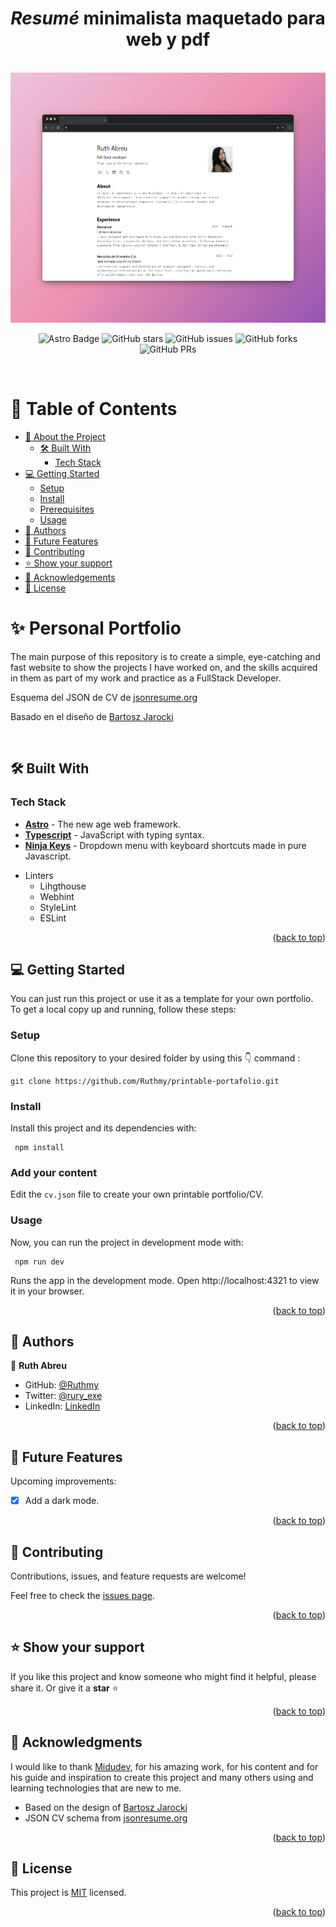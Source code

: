 <a name="readme-top"></a>

<div align="center">
  <h1><b><em>Resumé</em> minimalista maquetado para web y pdf</b></h1>
</div>

<br>
<div align="center">
<img height="400" src="screenshot.png"></img>

<br>

![Astro Badge](https://img.shields.io/badge/Astro-BC52EE?logo=astro&logoColor=fff&style=flat)
![GitHub stars](https://img.shields.io/github/stars/Ruthmy/printable-portafolio)
![GitHub issues](https://img.shields.io/github/issues/Ruthmy/printable-portafolio)
![GitHub forks](https://img.shields.io/github/forks/Ruthmy/printable-portafolio)
![GitHub PRs](https://img.shields.io/github/issues-pr/Ruthmy/printable-portafolio)

</div>
<br>
<!-- TABLE OF CONTENTS -->

# 📗 Table of Contents

- [📖 About the Project](#about-project)
  - [🛠 Built With](#built-with)
    - [Tech Stack](#tech-stack)
    <!-- - [🚀 Live Demo](#live-demo) -->
- [💻 Getting Started](#getting-started)
  - [Setup](#setup)
  - [Install](#install)
  - [Prerequisites](#addyourcontent)
  - [Usage](#usage)
- [👥 Authors](#authors)
- [🔭 Future Features](#future-features)
- [🤝 Contributing](#contributing)
- [⭐️ Show your support](#support)
- [🙏 Acknowledgements](#acknowledgements)
- [📝 License](#license)

<!-- PROJECT DESCRIPTION -->

# ✨ Personal Portfolio <a name="about-project"></a>


The main purpose of this repository is to create a simple, eye-catching and fast website to show the projects I have worked on, and the skills acquired in them as part of my work and practice as a FullStack Developer.

<p>
Esquema del JSON de CV de <a href="https://jsonresume.org/schema/">jsonresume.org</a>
</p>

<p>
Basado en el diseño de <a href="https://github.com/BartoszJarocki/cv">Bartosz Jarocki</a>
</p>

<br>

## 🛠 Built With <a name="built-with"></a>

### Tech Stack <a name="tech-stack"></a>

- [**Astro**](https://astro.build/) - The new age web framework.
- [**Typescript**](https://www.typescriptlang.org/) - JavaScript with typing syntax.
- [**Ninja Keys**](https://github.com/ssleptsov/ninja-keys) - Dropdown menu with keyboard shortcuts made in pure Javascript.
<ul>
  <li>Linters
    <ul>
      <li>Lihgthouse</li>
      <li>Webhint</li>
      <li>StyleLint</li>
      <li>ESLint</li>
    </ul>
  </li>
</ul>


<p align="right">(<a href="#readme-top">back to top</a>)</p>

<!-- 
## 🚀 Live Demo <a name="live-demo"></a>
<br>

    [![Project presentation: video demo](https://cdn.loom.com/sessions/thumbnails/eff934abb4734706b04b3651f8e76e87-with-play.gif)](https://www.loom.com/share/eff934abb4734706b04b3651f8e76e87)

<p align="right">(<a href="#readme-top">back to top</a>)</p> 
-->


<!-- GETTING STARTED -->

## 💻 Getting Started <a name="getting-started"></a>

You can just run this project or use it as a template for your own portfolio.
To get a local copy up and running, follow these steps:

### Setup

Clone this repository to your desired folder by using this 👇️ command :
```
git clone https://github.com/Ruthmy/printable-portafolio.git
```

### Install

Install this project and its dependencies with:

```
 npm install
```

### Add your content

Edit the `cv.json` file to create your own printable portfolio/CV.

### Usage

Now, you can run the project in development mode with:

```
 npm run dev
```

Runs the app in the development mode.
Open http://localhost:4321 to view it in your browser.


<p align="right">(<a href="#readme-top">back to top</a>)</p>

<!-- AUTHORS -->

## 👥 Authors <a name="authors"></a>

👤 **Ruth Abreu**

- GitHub: [@Ruthmy](https://github.com/Ruthmy)
- Twitter: [@rury_exe](https://twitter.com/rury_exe)
- LinkedIn: [LinkedIn](https://linkedin.com/in/ruth-abreu)


<p align="right">(<a href="#readme-top">back to top</a>)</p>

<!-- FUTURE FEATURES -->

## 🔭 Future Features <a name="future-features"></a>

Upcoming improvements:
- [x] Add a dark mode.

<p align="right">(<a href="#readme-top">back to top</a>)</p>

<!-- CONTRIBUTING -->

## 🤝 Contributing <a name="contributing"></a>

Contributions, issues, and feature requests are welcome!

Feel free to check the [issues page](https://github.com/Ruthmy/printable-portafolio/issues).

<p align="right">(<a href="#readme-top">back to top</a>)</p>

<!-- SUPPORT -->

## ⭐️ Show your support <a name="support"></a>

If you like this project and know someone who might find it helpful, please share it.
Or give it a **star** ⭐️


<p align="right">(<a href="#readme-top">back to top</a>)</p>

<!-- ACKNOWLEDGEMENTS -->

## 🙏 Acknowledgments <a name="acknowledgements"></a>

I would like to thank [Midudev](https://github.com/midudev), for his amazing work, for his content and for his guide and inspiration to create this project and many others using and learning technologies that are new to me.

- Based on the design of [Bartosz Jarocki](https://github.com/BartoszJarocki/cv)
- JSON CV schema from [jsonresume.org](https://jsonresume.org/schema/)


<p align="right">(<a href="#readme-top">back to top</a>)</p>


<!-- LICENSE -->

## 📝 License <a name="license"></a>

This project is [MIT](./LICENSE.md) licensed.


<p align="right">(<a href="#readme-top">back to top</a>)</p>



